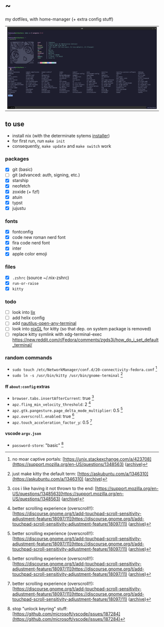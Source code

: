 # ~

my dotfiles, with home-manager (+ extra config stuff)

||
|:-:|
|![a terminal showing neofetch output with ascii art](sample.png)|

## to use

- install nix (with the determinate sytems [installer](https://github.com/DeterminateSystems/nix-installer))
- for first run, run `make init`
- consequently, `make update` and `make switch` work

### packages

- [x] git (basic)
- [ ] git (advanced: auth, signing, etc.)
- [x] starship
- [x] neofetch
- [x] zoxide (+ fzf)
- [x] atuin
- [x] typst
- [x] jujustu

### fonts

- [x] fontconfig
- [x] code new roman nerd font
- [x] fira code nerd font
- [x] inter
- [x] apple color emoji

### files

- [x] `.zshrc` (source ~/.nix-zshrc)
- [x] `run-or-raise`
- [x] `kitty`

### todo

- [ ] look into [lix](https://lix.systems)
- [ ] add helix config
- [ ] add [nautilus-open-any-terminal](https://github.com/Stunkymonkey/nautilus-open-any-terminal)
- [ ] look into [nixGL](https://github.com/nix-community/nixGL/issues/114) for kitty (so that dep. on system package is removed)
- [ ] replace kitty symlink with xdg-terminal-exec https://new.reddit.com/r/Fedora/comments/zgds3i/how_do_i_set_default_terminal/

### random commands

- `sudo touch /etc/NetworkManager/conf.d/20-connectivity-fedora.conf` [^2]
- `sudo ln -s /usr/bin/kitty /usr/bin/gnome-terminal` [^4]

#### ff `about:config` extras

- `browser.tabs.insertAfterCurrent`: true [^1]
- `apz.fling_min_velocity_threshold`: 2 [^3]
- `apz.gtk.pangesture.page_delta_mode_multiplier`: 0.5 [^3]
- `apz.overscroll.enabled`: true [^3]
- `apz.touch_acceleration_factor_y`: 0.5 [^3]

#### vscode `argv.json`

- `password-store`: "basic" [^5]

[^1]: cos i like having it not thrown to the end: [https://support.mozilla.org/en-US/questions/1348563](https://support.mozilla.org/en-US/questions/1348563) ([archive](https://web.archive.org/web/20240531224738/https://support.mozilla.org/en-US/questions/1348563))
[^2]: no moar captive portals: [https://unix.stackexchange.com/a/423708](https://support.mozilla.org/en-US/questions/1348563) ([archive](https://web.archive.org/web/20240531224903/https://unix.stackexchange.com/questions/419422/wifi-disable-hotspot-login-screen))
[^3]: better scrolling experience (overscroll!!): [https://discourse.gnome.org/t/add-touchpad-scroll-sensitivity-adjustment-feature/18097/11](https://discourse.gnome.org/t/add-touchpad-scroll-sensitivity-adjustment-feature/18097/11) ([archive](https://web.archive.org/web/20240531230223/https://discourse.gnome.org/t/add-touchpad-scroll-sensitivity-adjustment-feature/18097/11))
[^4]: just make kitty the default term: [https://askubuntu.com/a/1346310](https://askubuntu.com/a/1346310) ([archive](https://web.archive.org/web/20240602132636/https://askubuntu.com/questions/1346170/changing-terminal-emulator-from-gnome-terminal-to-kitty-breaks-some-functionalit))
[^5]: stop "unlock keyring" stuff: [https://github.com/microsoft/vscode/issues/187284](https://github.com/microsoft/vscode/issues/187284)
